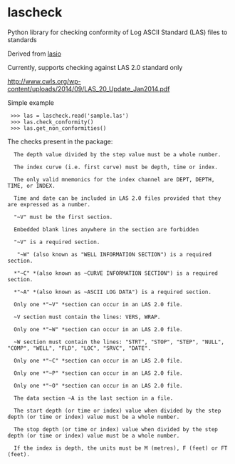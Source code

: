 # lascheck
Python library for checking conformity of Log ASCII Standard (LAS) files to standards

Derived from [lasio](https://github.com/kinverarity1/lasio)

Currently, supports checking against LAS 2.0 standard only

http://www.cwls.org/wp-content/uploads/2014/09/LAS_20_Update_Jan2014.pdf

Simple example

```
 >>> las = lascheck.read('sample.las')
 >>> las.check_conformity()
 >>> las.get_non_conformities()
```
The checks present in the package:

```
  The depth value divided by the step value must be a whole number.

  The index curve (i.e. first curve) must be depth, time or index.

  The only valid mnemonics for the index channel are DEPT, DEPTH, TIME, or INDEX.

  Time and date can be included in LAS 2.0 files provided that they are expressed as a number.

  "~V" must be the first section.

  Embedded blank lines anywhere in the section are forbidden

  "~V" is a required section.

   "~W" (also known as "WELL INFORMATION SECTION") is a required section.

  *"~C" *(also known as ~CURVE INFORMATION SECTION") is a required section.

  *"~A" *(also known as ~ASCII LOG DATA") is a required section.

  Only one *"~V" *section can occur in an LAS 2.0 file.

  ~V section must contain the lines: VERS, WRAP.

  Only one *"~W" *section can occur in an LAS 2.0 file.

  ~W section must contain the lines: "STRT", "STOP", "STEP", "NULL", "COMP", "WELL", "FLD", "LOC", "SRVC", "DATE".

  Only one *"~C" *section can occur in an LAS 2.0 file.

  Only one *"~P" *section can occur in an LAS 2.0 file.

  Only one *"~O" *section can occur in an LAS 2.0 file.

  The data section ~A is the last section in a file.
  
  The start depth (or time or index) value when divided by the step depth (or time or index) value must be a whole number.

  The stop depth (or time or index) value when divided by the step depth (or time or index) value must be a whole number.
  
  If the index is depth, the units must be M (metres), F (feet) or FT (feet).
```
